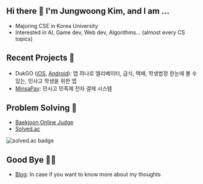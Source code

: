 ## Hi there 👋 I'm Jungwoong Kim, and I am ...

- Majoring CSE in Korea University
- Interested in AI, Game dev, Web dev, Algorithms... (almost every CS topics)

## Recent Projects 💾

- DukGO ([iOS](https://apps.apple.com/kr/app/dukgo/id1553000961), [Android](https://play.google.com/store/apps/details?id=com.dk040106.dukgo)): 앱 하나로 엘리베이터, 급식, 택배, 학생법정 한눈에 볼 수 있는, 민사고 학생을 위한 앱
- [MinsaPay](https://github.com/minsapay): 민사고 민족제 전자 결제 시스템

## Problem Solving 🎯

- [Baekjoon Online Judge](https://www.acmicpc.net/user/dk040106)
- [Solved.ac](https://solved.ac/profile/dk040106)

![solved.ac badge](https://mazassumnida.wtf/api/v2/generate_badge?boj=dk040106)

## Good Bye 🙋‍♂️

- [Blog](https://dk040106.github.io/): In case if you want to know more about my thoughts